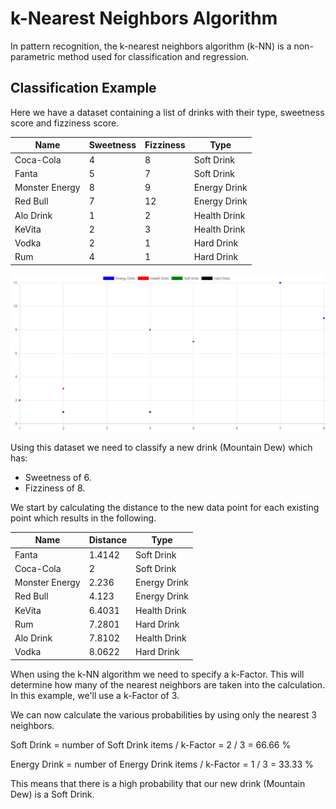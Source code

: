 # k-Nearest Neighbors Algorithm

In pattern recognition, the k-nearest neighbors algorithm (k-NN) is a non-parametric method used for classification and regression.

## Classification Example

Here we have a dataset containing a list of drinks with their type, sweetness score and fizziness score.


| Name           | Sweetness | Fizziness | Type          |
| -------------- | --------- | --------- | ------------- |
| Coca-Cola      | 4         | 8         | Soft Drink    |
| Fanta          | 5         | 7         | Soft Drink    |
| Monster Energy | 8         | 9         | Energy Drink  |
| Red Bull       | 7         | 12        | Energy Drink  |
| Alo Drink      | 1         | 2         | Health Drink  |
| KeVita         | 2         | 3         | Health Drink  |
| Vodka          | 2         | 1         | Hard Drink    |
| Rum            | 4         | 1         | Hard Drink    |

![](https://github.com/barend-erasmus/k-nearest-neighbors-algorithm/raw/master/images/chart.png)

Using this dataset we need to classify a new drink (Mountain Dew) which has:

* Sweetness of 6.
* Fizziness of 8.

We start by calculating the distance to the new data point for each existing point which results in the following.

| Name           | Distance | Type          |
| -------------- | -------- | ------------- |
| Fanta          | 1.4142   | Soft Drink    |
| Coca-Cola      | 2        | Soft Drink    |
| Monster Energy | 2.236    | Energy Drink  |
| Red Bull       | 4.123    | Energy Drink  |
| KeVita         | 6.4031   | Health Drink  |
| Rum            | 7.2801   | Hard Drink    |
| Alo Drink      | 7.8102   | Health Drink  |
| Vodka          | 8.0622   | Hard Drink    |


When using the k-NN algorithm we need to specify a k-Factor. This will determine how many of the nearest neighbors are taken into the calculation. In this example, we'll use a k-Factor of 3.

We can now calculate the various probabilities by using only the nearest 3 neighbors.

Soft Drink = number of Soft Drink items / k-Factor = 2 / 3 = 66.66 %

Energy Drink = number of Energy Drink items / k-Factor = 1 / 3 = 33.33 %

This means that there is a high probability that our new drink (Mountain Dew) is a Soft Drink.